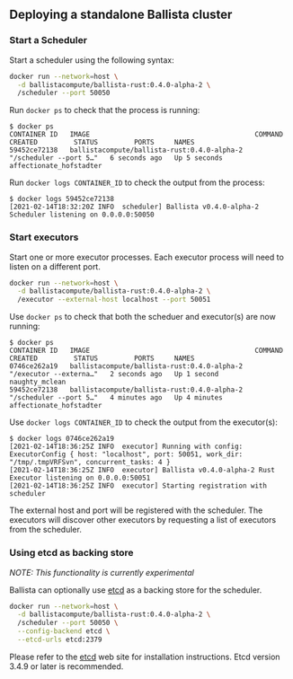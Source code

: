 ## Deploying a standalone Ballista cluster

### Start a Scheduler

Start a scheduler using the following syntax:

```bash
docker run --network=host \
  -d ballistacompute/ballista-rust:0.4.0-alpha-2 \
  /scheduler --port 50050
```

Run `docker ps` to check that the process is running:

```
$ docker ps
CONTAINER ID   IMAGE                                         COMMAND                  CREATED         STATUS         PORTS     NAMES
59452ce72138   ballistacompute/ballista-rust:0.4.0-alpha-2   "/scheduler --port 5…"   6 seconds ago   Up 5 seconds             affectionate_hofstadter
```

Run `docker logs CONTAINER_ID` to check the output from the process:

```
$ docker logs 59452ce72138
[2021-02-14T18:32:20Z INFO  scheduler] Ballista v0.4.0-alpha-2 Scheduler listening on 0.0.0.0:50050
```

### Start executors

Start one or more executor processes. Each executor process will need to listen on a different port.

```bash
docker run --network=host \
  -d ballistacompute/ballista-rust:0.4.0-alpha-2 \
  /executor --external-host localhost --port 50051 
```

Use `docker ps` to check that both the scheduer and executor(s) are now running:

```
$ docker ps
CONTAINER ID   IMAGE                                         COMMAND                  CREATED         STATUS         PORTS     NAMES
0746ce262a19   ballistacompute/ballista-rust:0.4.0-alpha-2   "/executor --externa…"   2 seconds ago   Up 1 second              naughty_mclean
59452ce72138   ballistacompute/ballista-rust:0.4.0-alpha-2   "/scheduler --port 5…"   4 minutes ago   Up 4 minutes             affectionate_hofstadter
```

Use `docker logs CONTAINER_ID` to check the output from the executor(s):

```
$ docker logs 0746ce262a19
[2021-02-14T18:36:25Z INFO  executor] Running with config: ExecutorConfig { host: "localhost", port: 50051, work_dir: "/tmp/.tmpVRFSvn", concurrent_tasks: 4 }
[2021-02-14T18:36:25Z INFO  executor] Ballista v0.4.0-alpha-2 Rust Executor listening on 0.0.0.0:50051
[2021-02-14T18:36:25Z INFO  executor] Starting registration with scheduler
```

The external host and port will be registered with the scheduler. The executors will discover other executors by 
requesting a list of executors from the scheduler.

### Using etcd as backing store

_NOTE: This functionality is currently experimental_

Ballista can optionally use [etcd](https://etcd.io/) as a backing store for the scheduler. 

```bash
docker run --network=host \
  -d ballistacompute/ballista-rust:0.4.0-alpha-2 \
  /scheduler --port 50050 \
  --config-backend etcd \
  --etcd-urls etcd:2379
```

Please refer to the [etcd](https://etcd.io/) web site for installation instructions. Etcd version 3.4.9 or later is 
recommended.
